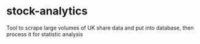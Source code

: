 # stock-analytics
Tool to scrape large volumes of UK share data and put into database, then process it for statistic analysis
